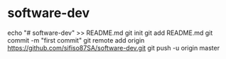# software-dev
echo "# software-dev" >> README.md
git init
git add README.md
git commit -m "first commit"
git remote add origin https://github.com/sifiso87SA/software-dev.git
git push -u origin master
